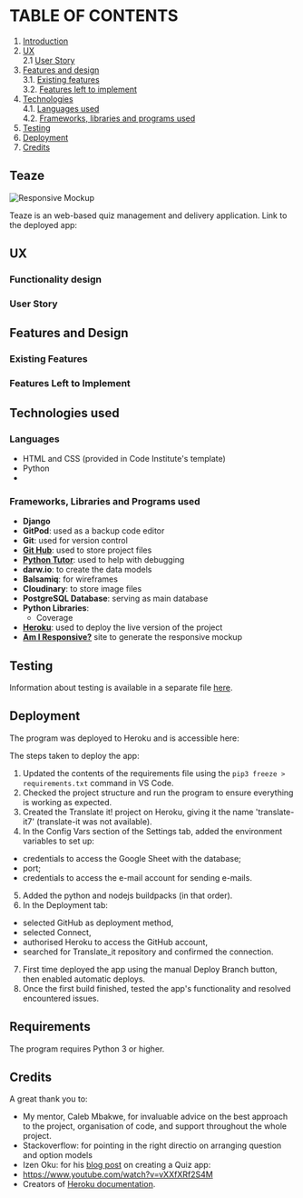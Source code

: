 <!-- ![](my logo?)  -->
# TABLE OF CONTENTS
1. [Introduction](#intro)
2. [UX](#ux)<br>
  2.1 [User Story](#user-story)
3. [Features and design](#features-design)<br>
  3.1. [Existing features](#existing-features)<br>
  3.2. [Features left to implement](#left-to-implement)
4. [Technologies](#technologies)<br>
  4.1. [Languages used](#languages)<br>
  4.2. [Frameworks, libraries and programs used](#libraries-and-programs)
5. [Testing](https://github.com/Koko-66/Translate_it/blob/main/TESTING.md)
6. [Deployment](#deployment)
7. [Credits](#credits)

## <a name="intro">Teaze</a>

![Responsive Mockup]()

Teaze is an web-based quiz management and delivery application. 
Link to the deployed app: 

## <a name="ux"></a>UX


### Functionality design


### <a name="user-story"></a>User Story


## <a name="features-design"></a>Features and Design


### <a name="existing-features"></a>Existing Features


### <a name="left-to-implement"></a>Features Left to Implement



## <a name="technologies"></a>Technologies used
### <a name="languages"></a>Languages
- HTML and CSS (provided in Code Institute's template)
- Python
- 


### <a name="libraries-and-programs"></a>Frameworks, Libraries and Programs used
- __Django__
- __GitPod__: used as a backup code editor
- __Git__: used for version control
- __[Git Hub](https://github.com/)__: used to store project files
- __[Python Tutor](https://pythontutor.com/)__: used to help with debugging
- __darw.io__: to create the data models
- __Balsamiq__: for wireframes
- __Cloudinary__: to store image files
- __PostgreSQL Database__: serving as main database
- __Python Libraries__: 
  - Coverage
- __[Heroku](https://www.heroku.com/)__: used to deploy the live version of the project
- __[Am I Responsive?](http://ami.responsivedesign.is/#)__ site to generate the responsive mockup

## <a name="testing"></a>Testing 
Information about testing is available in a separate file [here]().

## <a name="deployment">Deployment</a>
The program was deployed to Heroku and is accessible here: 


The steps taken to deploy the app: 

1. Updated the contents of the requirements file using the `pip3 freeze > requirements.txt` command in VS Code.
2. Checked the project structure and run the program to ensure everything is working as expected.
3. Created the Translate it! project on Heroku, giving it the name 'translate-it7'     (translate-it was not available).
4. In the Config Vars section of the Settings tab, added the environment variables to set up: 
  - credentials to access the Google Sheet with the database; 
  - port;
  - credentials to access the e-mail account for sending e-mails.
5. Added the python and nodejs buildpacks (in that order).
6. In the Deployment tab:
 - selected GitHub as deployment method,
 - selected Connect,
 - authorised Heroku to access the GitHub account,
 - searched for Translate_it repository and confirmed the connection.
7. First time deployed the app using the manual Deploy Branch button, then enabled automatic deploys.
8. Once the first build finished, tested the app's functionality and resolved encountered issues.
 
## Requirements
The program requires Python 3 or higher. 

## <a name="credits">Credits</a>
A great thank you to: 
- My mentor, Caleb Mbakwe, for invaluable advice on the best approach to the project, organisation of code, and support throughout the whole project. 
- Stackoverflow: for pointing in the right directio on arranging question and option models
- Izen Oku: for his [blog post](https://medium.com/swlh/overview-building-a-full-stack-quiz-app-with-django-and-react-57fd07449e2f) on creating a Quiz app: 
- https://www.youtube.com/watch?v=vXXfXRf2S4M
- Creators of [Heroku documentation](https://devcenter.heroku.com/).

